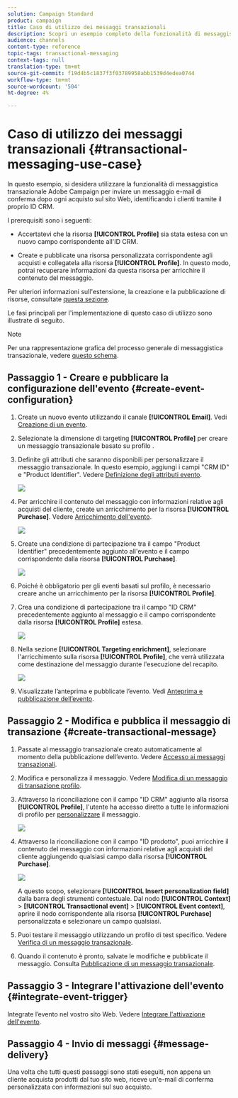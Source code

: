 ```yaml
---
solution: Campaign Standard
product: campaign
title: Caso di utilizzo dei messaggi transazionali
description: Scopri un esempio completo della funzionalità di messaggistica transazionale  Adobe Campaign.
audience: channels
content-type: reference
topic-tags: transactional-messaging
context-tags: null
translation-type: tm+mt
source-git-commit: f19d4b5c1837f3f03789958abb1539d4edea0744
workflow-type: tm+mt
source-wordcount: '504'
ht-degree: 4%

---
```



# Caso di utilizzo dei messaggi transazionali {#transactional-messaging-use-case}

In questo esempio, si desidera utilizzare la funzionalità di messaggistica transazionale  Adobe Campaign per inviare un messaggio e-mail di conferma dopo ogni acquisto sul sito Web, identificando i clienti tramite il proprio ID CRM.

I prerequisiti sono i seguenti:

* Accertatevi che la risorsa **[!UICONTROL Profile]** sia stata estesa con un nuovo campo corrispondente all&#39;ID CRM.

* Create e pubblicate una risorsa personalizzata corrispondente agli acquisti e collegatela alla risorsa **[!UICONTROL Profile]**. In questo modo, potrai recuperare informazioni da questa risorsa per arricchire il contenuto del messaggio.

Per ulteriori informazioni sull&#39;estensione, la creazione e la pubblicazione di risorse, consultate [questa sezione](../../developing/using/key-steps-to-add-a-resource.md).

Le fasi principali per l&#39;implementazione di questo caso di utilizzo sono illustrate di seguito.

>[!NOTE]
>
>Per una rappresentazione grafica del processo generale di messaggistica transazionale, vedere [questo schema](../../channels/using/getting-started-with-transactional-msg.md#key-steps).

## Passaggio 1 - Creare e pubblicare la configurazione dell&#39;evento {#create-event-configuration}

1. Create un nuovo evento utilizzando il canale **[!UICONTROL Email]**. Vedi [Creazione di un evento](../../channels/using/configuring-transactional-event.md#creating-an-event).

1. Selezionate la dimensione di targeting **[!UICONTROL Profile]** per creare un messaggio transazionale basato su profilo [](../../channels/using/configuring-transactional-event.md#profile-based-transactional-messages).

1. Definite gli attributi che saranno disponibili per personalizzare il messaggio transazionale. In questo esempio, aggiungi i campi &quot;CRM ID&quot; e &quot;Product Identifier&quot;. Vedere [Definizione degli attributi evento](../../channels/using/configuring-transactional-event.md#defining-the-event-attributes).

   ![](assets/message-center_usecase1.png)

1. Per arricchire il contenuto del messaggio con informazioni relative agli acquisti del cliente, create un arricchimento per la risorsa **[!UICONTROL Purchase]**. Vedere [Arricchimento dell&#39;evento](../../channels/using/configuring-transactional-event.md#enriching-the-transactional-message-content).

   ![](assets/message-center_usecase2.png)

1. Create una condizione di partecipazione tra il campo &quot;Product Identifier&quot; precedentemente aggiunto all&#39;evento e il campo corrispondente dalla risorsa **[!UICONTROL Purchase]**.

   ![](assets/message-center_usecase3.png)

1. Poiché è obbligatorio per gli eventi basati sul profilo, è necessario creare anche un arricchimento per la risorsa **[!UICONTROL Profile]**.

1. Crea una condizione di partecipazione tra il campo &quot;ID CRM&quot; precedentemente aggiunto al messaggio e il campo corrispondente dalla risorsa **[!UICONTROL Profile]** estesa. <!--What's the purpose to have created a CRM ID for this event and to have the CRM ID as a join condition? could it be any other field provided you created it in the event?-->

   ![](assets/message-center_usecase4.png)

1. Nella sezione **[!UICONTROL Targeting enrichment]**, selezionare l&#39;arricchimento sulla risorsa **[!UICONTROL Profile]**, che verrà utilizzata come destinazione del messaggio durante l&#39;esecuzione del recapito.

   ![](assets/message-center_usecase5.png)

1. Visualizzate l’anteprima e pubblicate l’evento. Vedi [Anteprima e pubblicazione dell’evento](../../channels/using/publishing-transactional-event.md#previewing-and-publishing-the-event).

## Passaggio 2 - Modifica e pubblica il messaggio di transazione {#create-transactional-message}

1. Passate al messaggio transazionale creato automaticamente al momento della pubblicazione dell’evento. Vedere [Accesso ai messaggi transazionali](../../channels/using/editing-transactional-message.md#accessing-transactional-messages).

1. Modifica e personalizza il messaggio. Vedere [Modifica di un messaggio di transazione profilo](../../channels/using/editing-transactional-message.md#editing-profile-transactional-message).

1. Attraverso la riconciliazione con il campo &quot;ID CRM&quot; aggiunto alla risorsa **[!UICONTROL Profile]**, l&#39;utente ha accesso diretto a tutte le informazioni di profilo per [personalizzare](../../designing/using/personalization.md#inserting-a-personalization-field) il messaggio.

   ![](assets/message-center_usecase6.png)

1. Attraverso la riconciliazione con il campo &quot;ID prodotto&quot;, puoi arricchire il contenuto del messaggio con informazioni relative agli acquisti del cliente aggiungendo qualsiasi campo dalla risorsa **[!UICONTROL Purchase]**.

   ![](assets/message-center_usecase7.png)

   A questo scopo, selezionare **[!UICONTROL Insert personalization field]** dalla barra degli strumenti contestuale. Dal nodo **[!UICONTROL Context]** > **[!UICONTROL Transactional event]** > **[!UICONTROL Event context]**, aprire il nodo corrispondente alla risorsa **[!UICONTROL Purchase]** personalizzata e selezionare un campo qualsiasi.

1. Puoi testare il messaggio utilizzando un profilo di test specifico. Vedere [Verifica di un messaggio transazionale](../../channels/using/testing-transactional-message.md#testing-a-transactional-message).

1. Quando il contenuto è pronto, salvate le modifiche e pubblicate il messaggio. Consulta [Pubblicazione di un messaggio transazionale](../../channels/using/publishing-transactional-message.md#publishing-a-transactional-message).

## Passaggio 3 - Integrare l&#39;attivazione dell&#39;evento {#integrate-event-trigger}

Integrate l’evento nel vostro sito Web. Vedere [Integrare l&#39;attivazione dell&#39;evento](../../channels/using/getting-started-with-transactional-msg.md#integrate-event-trigger).

## Passaggio 4 - Invio di messaggi {#message-delivery}

Una volta che tutti questi passaggi sono stati eseguiti, non appena un cliente acquista prodotti dal tuo sito web, riceve un&#39;e-mail di conferma personalizzata con informazioni sul suo acquisto.